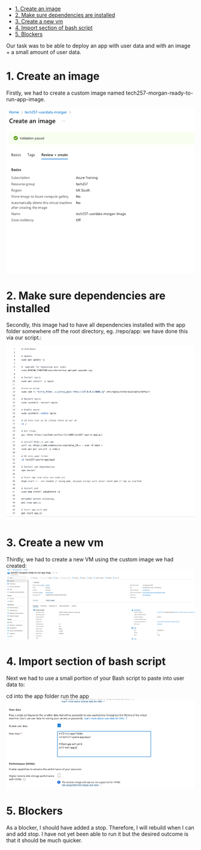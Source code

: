 
- [1. Create an image](#1-create-an-image)
- [2. Make sure dependencies are installed](#2-make-sure-dependencies-are-installed)
- [3. Create a new vm](#3-create-a-new-vm)
- [4. Import section of bash script](#4-import-section-of-bash-script)
- [5. Blockers](#5-blockers)


Our task was to be able to deploy an app with user data and with an image + a small amount of user data.

# 1. Create an image
 Firstly, we had to create a custom image named 
tech257-morgan-ready-to-run-app-image. 

![alt text](../images/image_created.png)

# 2. Make sure dependencies are installed

Secondly, this image had to have all dependencies installed 
with the app folder somewhere off the root directory, eg. /repo/app:
we have done this via our script.:

![alt text](../images/!binbash.png)

# 3. Create a new vm
Thirdly, we had to create a new VM using the custom image we had created:
![alt text](<../images/Screenshot 2024-03-12 at 16.48.22.png>)

# 4. Import section of bash script
Next we had to use a small portion of your Bash script to paste into user data to:

cd into the app folder
run the app
![alt text](../images/userdatafomrimage.png)

# 5. Blockers
As a blocker, I should have added a stop. Therefore, I will rebuild when I can and add stop. 
I have not yet been able to run it but the desired outcome is that it should be much quicker.